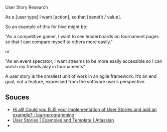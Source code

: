 User Story Research

As a [user type] I want [action], so that [benefit / value].

So an example of this for hive might be:

"As a competitive gamer, I want to see leaderboards on tournament pages so that I can compare myself to others more easily."

or

"As an event spectator, I want streams to be more easily accessible so I can watch my friends play in tournaments"

A user story is the smallest unit of work in an agile framework. It’s an end goal, not a feature, expressed from the software user’s perspective.

## Souces

* [Hi all! Could you ELI5 your implementation of User Stories and add an example? : learnprogramming](https://old.reddit.com/r/learnprogramming/comments/8x26i3/hi_all_could_you_eli5_your_implementation_of_user/)
* [User Stories | Examples and Template | Atlassian](https://www.atlassian.com/agile/project-management/user-stories)
* 